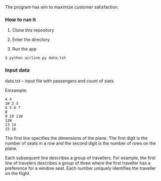 
The program has aim to maximize customer satisfaction. 

### How to run it

1. Clone this repository

2. Enter the directory

3. Run the app
```
$ python airline.py data.txt
```

### Input data
data.txt – input file with passengers and count of siats

Emxample:
```
4 4
1W 2 3
4 5 6 7
8
9 10 11W
12W
13 14
15 16
```

The first line specifies the dimensions of the plane. The first digit is the
number of seats in a row and the second digit is the number of rows on the plane.

Each subsequent line describes a group of travellers. For example, the first
line of travelers describes a group of three where the first traveller has a
preference for a window seat. Each number uniquely identifies the traveller
on the flight.

